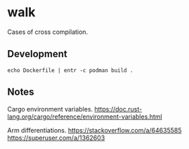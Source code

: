 # walk

Cases of cross compilation.

## Development

```
echo Dockerfile | entr -c podman build .
```

## Notes

Cargo environment variables.
https://doc.rust-lang.org/cargo/reference/environment-variables.html

Arm differentiations.
https://stackoverflow.com/a/64635585
https://superuser.com/a/1362603
